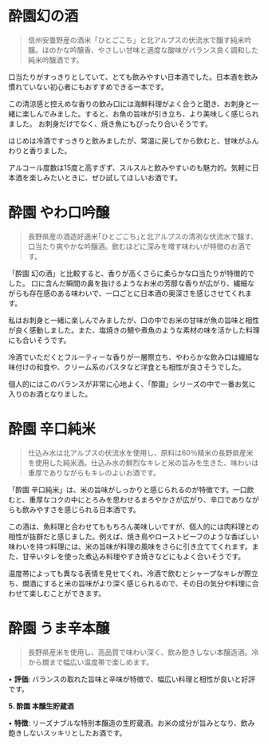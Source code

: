 # 酔園幻の酒

> 信州安曇野産の酒米「ひとごこち」と北アルプスの伏流水で醸す純米吟醸。ほのかな吟醸香、やさしい甘味と適度な酸味がバランス良く調和した純米吟醸酒です。

口当たりがすっきりとしていて、とても飲みやすい日本酒でした。日本酒を飲み慣れていない初心者にもおすすめできる一本です。

この清涼感と控えめな香りの飲み口には海鮮料理がよく合うと聞き、お刺身と一緒に楽しんでみました。すると、お魚の旨味が引き立ち、より美味しく感じられました。
お刺身だけでなく、焼き魚にもぴったり合いそうです。

はじめは冷酒ですっきりと飲みましたが、常温に戻してから飲むと、甘味がふんわりと香りました。

アルコール度数は15度と高すぎず、スルスルと飲みやすいのも魅力的。気軽に日本酒を楽しみたいときに、ぜひ試してほしいお酒です。

# 酔園 やわ口吟醸
> 長野県産の酒造好適米｢ひとごこち｣と北アルプスの清冽な伏流水で醸す、口当たり爽やかな吟醸酒。飲むほどに深みを増す味わいが特徴のお酒です。

「酔園 幻の酒」と比較すると、香りが高くさらに柔らかな口当たりが特徴的でした。
口に含んだ瞬間の鼻を抜けるようなお米の芳醇な香りが広がり、繊細ながらも存在感のある味わいで、一口ごとに日本酒の奥深さを感じさせてくれます。

私はお刺身と一緒に楽しんでみましたが、口の中でお米の甘味が魚の旨味と相性が良く感動しました。また、塩焼きの鯛や煮魚のような素材の味を活かした料理にも合いそうです。

冷酒でいただくとフルーティーな香りが一層際立ち、やわらかな飲み口は繊細な味付けの和食や、クリーム系のパスタなど洋食とも相性が良さそうでした。

個人的にはこのバランスが非常に心地よく、「酔園」シリーズの中で一番お気に入りのお酒となりました。
 

# 酔園 辛口純米
>   仕込み水は北アルプスの伏流水を使用し、原料は60％精米の長野県産米を使用した純米酒。仕込み水の鮮烈なキレと米の旨みを生きた、味わいは重厚でありながらもキレのよいお酒です。

「酔園 辛口純米」は、米の旨味がしっかりと感じられるのが特徴です。一口飲むと、重厚なコクの中にとろみを思わせるまろやかさが広がり、辛口でありながらも飲みやすさを感じられる日本酒です。

この酒は、魚料理と合わせてももちろん美味しいですが、個人的には肉料理との相性が抜群だと感じました。例えば、焼き鳥やローストビーフのような香ばしい味わいを持つ料理には、米の旨味が料理の風味をさらに引き立ててくれます。また、甘辛いタレを使った煮込み料理やすき焼きなどにもよく合いそうです。

温度帯によっても異なる表情を見せてくれ、冷酒で飲むとシャープなキレが際立ち、燗酒にすると米の旨味がより深く感じられるので、その日の気分や料理に合わせて楽しむことができます。

# 酔園 うま辛本醸

> 長野県産米を使用し、高品質で味わい深く、飲み飽きしない本醸造酒。冷から燗まで幅広い温度帯で楽しめます。 

• **評価**: バランスの取れた旨味と辛味が特徴で、幅広い料理と相性が良いと好評です。

  

**5. 酔園 本醸生貯蔵酒**

• **特徴**: リーズナブルな特別本醸造の生貯蔵酒。お米の成分が旨みとなり、飲み飽きしないスッキリとしたお酒です。